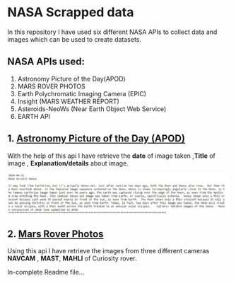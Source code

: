 # NASA Scrapped data
In this repository I have used six different NASA APIs to collect data and images which can be used to create datasets.
## NASA APIs used:
1. Astronomy Picture of the Day(APOD)
2. MARS ROVER PHOTOS
3. Earth Polychromatic Imaging Camera (EPIC) 
4. Insight (MARS WEATHER REPORT)
5. Asteroids-NeoWs (Near Earth Object Web Service)
6. EARTH API

## 1. [Astronomy Picture of the Day (APOD)](https://github.com/prateek-code-22/NASA-Scrapped-data/blob/master/scrap(APOD).ipynb)
With the help of this api I have retrieve the **date** of image taken ,**Title** of image , **Explanation/details** about image.

![Alt apod result](/Output_images/Apod.jpg)

## 2. [Mars Rover Photos](https://github.com/prateek-code-22/NASA-Scrapped-data/blob/master/Curiosity_Sol.ipynb)
Using this api I have retrieve the images from three different cameras **NAVCAM** , **MAST**, **MAHLI** of Curiosity rover.

In-complete Readme file...
